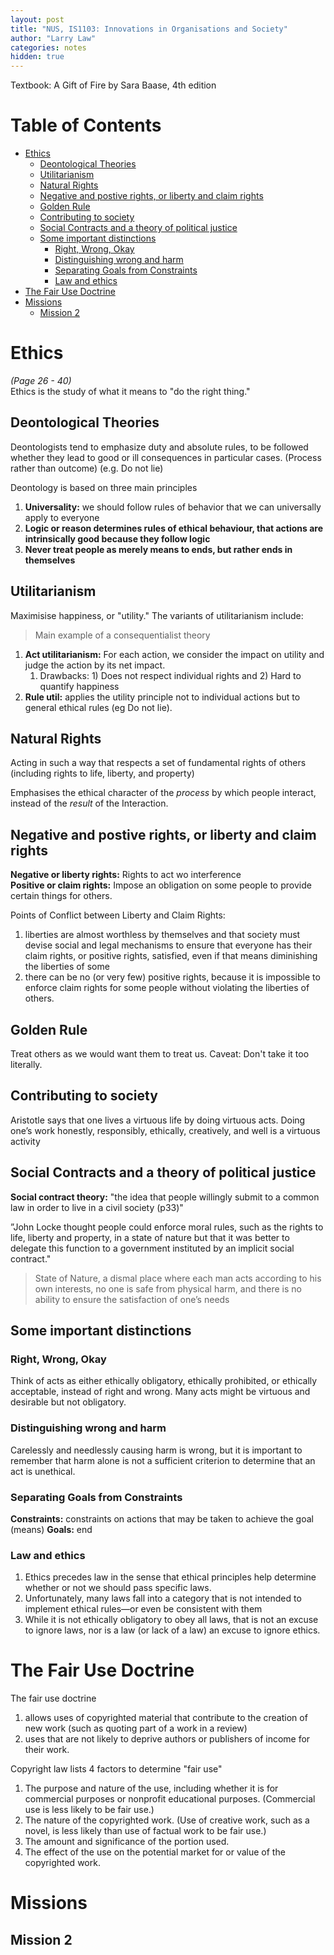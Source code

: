 ```yaml
---
layout: post
title: "NUS, IS1103: Innovations in Organisations and Society"
author: "Larry Law"
categories: notes
hidden: true
---
```

Textbook: A Gift of Fire by Sara Baase, 4th edition

<!-- omit in toc -->
# Table of Contents
- [Ethics](#ethics)
  - [Deontological Theories](#deontological-theories)
  - [Utilitarianism](#utilitarianism)
  - [Natural Rights](#natural-rights)
  - [Negative and postive rights, or liberty and claim rights](#negative-and-postive-rights-or-liberty-and-claim-rights)
  - [Golden Rule](#golden-rule)
  - [Contributing to society](#contributing-to-society)
  - [Social Contracts and a theory of political justice](#social-contracts-and-a-theory-of-political-justice)
  - [Some important distinctions](#some-important-distinctions)
    - [Right, Wrong, Okay](#right-wrong-okay)
    - [Distinguishing wrong and harm](#distinguishing-wrong-and-harm)
    - [Separating Goals from Constraints](#separating-goals-from-constraints)
    - [Law and ethics](#law-and-ethics)
- [The Fair Use Doctrine](#the-fair-use-doctrine)
- [Missions](#missions)
  - [Mission 2](#mission-2)

# Ethics 
*(Page 26 - 40)* <br />
Ethics is the study of what it means to "do the right thing."

## Deontological Theories
Deontologists tend to emphasize duty and absolute rules, to be followed whether they lead to good or ill consequences in particular cases. (Process rather than outcome) (e.g. Do not lie) 

Deontology is based on three main principles
1.  **Universality:** we should follow rules of behavior that we can universally apply to everyone
2.  **Logic or reason determines rules of ethical behaviour, that actions are intrinsically good because they follow logic**
3.  **Never treat people as merely means to ends, but rather ends in themselves**

## Utilitarianism
Maximisise happiness, or "utility." The variants of utilitarianism include:

> Main example of a consequentialist theory

1. **Act utilitarianism:** For each action, we consider the impact on utility and judge the action by its net impact.
   1. Drawbacks: 1) Does not respect individual rights and 2) Hard to quantify happiness
2. **Rule util:** applies the utility principle not to individual actions but to general ethical rules (eg Do not lie).

## Natural Rights
Acting in such a way that respects a set of fundamental rights of others (including rights to life, liberty, and property)

Emphasises the ethical character of the *process* by which people interact, instead of the *result* of the Interaction.

## Negative and postive rights, or liberty and claim rights
**Negative or liberty rights:** Rights to act wo interference <br />
**Positive or claim rights:** Impose an obligation on some people to provide certain things for others.

Points of Conflict between Liberty and Claim Rights:
1. liberties are almost worthless by themselves and that society must devise social and legal mechanisms to ensure that everyone has their claim rights, or positive rights, satisfied, even if that means diminishing the liberties of some
2. there can be no (or very few) positive rights, because it is impossible to enforce claim rights for some people without violating the liberties of others.

## Golden Rule
Treat others as we would want them to treat us. Caveat: Don't take it too literally.

## Contributing to society
Aristotle says that one lives a virtuous life by doing virtuous acts. Doing one’s work honestly, responsibly, ethically, creatively, and well is a virtuous activity

## Social Contracts and a theory of political justice
**Social contract theory:** "the idea that people willingly submit to a common law in order to live in a civil society (p33)"

”John Locke thought people could enforce moral rules, such as the rights to life, liberty and property, in a state of nature but that it was better to delegate this function to a government instituted by an implicit social contract."

> State of Nature, a dismal place where each man acts according to his own interests, no one is safe from physical harm, and there is no ability to ensure the satisfaction of one’s needs

## Some important distinctions
### Right, Wrong, Okay
Think of acts as either ethically obligatory, ethically prohibited, or ethically acceptable, instead of right and wrong. Many acts might be virtuous and desirable but not obligatory.

### Distinguishing wrong and harm
Carelessly and needlessly causing harm is wrong, but it is important to remember that harm alone is not a sufficient criterion to determine that an act is unethical.

### Separating Goals from Constraints
**Constraints:** constraints on actions that may be taken to achieve the goal (means)
**Goals:** end

### Law and ethics
1. Ethics precedes law in the sense that ethical principles help determine whether or not we should pass specific laws.
2. Unfortunately, many laws fall into a category that is not intended to implement ethical rules—or even be consistent with them
3. While it is not ethically obligatory to obey all laws, that is not an excuse to ignore laws, nor is a law (or lack of a law) an excuse to ignore ethics.

# The Fair Use Doctrine
The fair use doctrine 
1. allows uses of copyrighted material that contribute to the creation of new work (such as quoting part of a work in a review)
2. uses that are not likely to deprive authors or publishers of income for their work.

Copyright law lists 4 factors to determine "fair use"
1. The purpose and nature of the use, including whether it is for commercial purposes or nonprofit educational purposes. (Commercial use is less likely to be fair use.)
2. The nature of the copyrighted work. (Use of creative work, such as a novel, is less
likely than use of factual work to be fair use.)
3. The amount and significance of the portion used.
4. The effect of the use on the potential market for or value of the copyrighted work.

# Missions
## Mission 2
